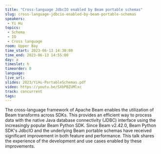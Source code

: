 ```yaml
---
title: "Cross-language JdbcIO enabled by Beam portable schemas"
slug: cross-language-jdbcio-enabled-by-beam-portable-schemas
speakers:
 - Yi Hu
topics:
 - Schema
 - IO
 - Cross language
room: Upper Bay
time_start: 2023-06-13 14:30:00
time_end: 2023-06-13 14:55:00
day: a
timeslot: h
timeorder: 0
language: 
live_url: 
slides: 2023/YiHu-PortableSchemas.pdf
video: https://youtu.be/SXbPBZUMlxc
track: concurrent
tags:
---
```


The cross-language framework of Apache Beam enables the utilization of Beam transforms across SDKs. This provides an efficient way to process data with the native Java database connectivity (JDBC) interface using the increasingly popular Beam Python SDK. Since Beam v2.42.0, Beam Python SDK's JdbcIO and the underlying Beam portable schemas have received significant improvement in both feature and performance. This talk shares the experience of the development and use cases enabled by these improvements.